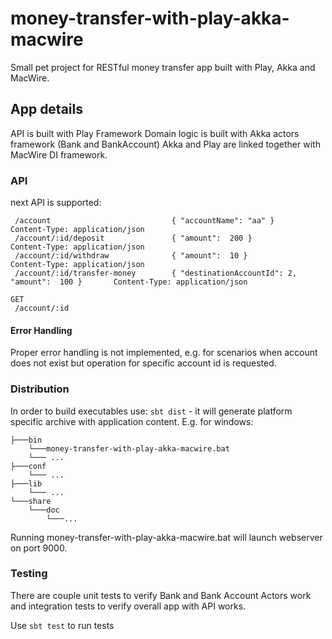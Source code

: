 # money-transfer-with-play-akka-macwire
Small pet project for RESTful money transfer app built with Play, Akka and MacWire.

## App details
API is built with Play Framework
Domain logic is built with Akka actors framework (Bank and BankAccount)
Akka and Play are linked together with MacWire DI framework.

### API

next API is supported:
```
 /account                           { "accountName": "aa" }                         	Content-Type: application/json
 /account/:id/deposit               { "amount":  200 }                              	Content-Type: application/json
 /account/:id/withdraw              { "amount":  10 }                               	Content-Type: application/json
 /account/:id/transfer-money        { "destinationAccountId": 2, "amount":  100 }   	Content-Type: application/json

GET
 /account/:id                      
```

#### Error Handling
Proper error handling is not implemented, e.g. for scenarios when account does not exist but operation for specific account id is requested. 


### Distribution
In order to build executables use: `sbt dist` - it will generate platform specific archive with application content. 
E.g. for windows:

```
├───bin
	└───money-transfer-with-play-akka-macwire.bat
	└─── ...
├───conf
	└─── ...
├───lib
	└─── ...
└───share
    └───doc
        └───...
```

Running money-transfer-with-play-akka-macwire.bat will launch webserver on port 9000.


### Testing
There are couple unit tests to verify Bank and Bank Account Actors work and integration tests to verify overall app with API works.

Use `sbt test` to run tests
